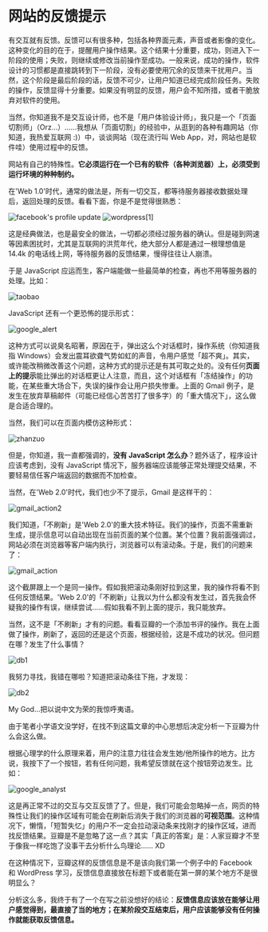 # 网站的反馈提示

有交互就有反馈。反馈可以有很多种，包括各种界面元素，声音或者影像的变化。这种变化的目的在于，提醒用户操作结果。这个结果十分重要，成功，则进入下一阶段的使用；失败，则继续或修改当前操作至成功。一般来说，成功的操作，软件设计的习惯都是直接跳转到下一阶段，没有必要使用冗余的反馈来干扰用户。当然，这个阶段是最后阶段的话，反馈不可少，让用户知道已经完成阶段任务。失败的操作，反馈显得十分重要。如果没有明显的反馈，用户会不知所措，或者干脆放弃对软件的使用。

当然，你知道我不是交互设计师，也不是「用户体验设计师」，我只是一个「页面切割师」（Orz...）……我想从「页面切割」的经验中，从逛到的各种有趣网站（你知道，我热爱互联网 :)）中，谈谈网站（现在流行叫 Web App，对，网站也是软件哇）使用过程中的反馈。

网站有自己的特殊性。**它必须运行在一个已有的软件（各种浏览器）上，必须受到运行坏境的种种制约。**

在'Web 1.0'时代，通常的做法是，所有一切交互，都等待服务器接收数据处理后，返回处理的反馈。看看下面，你是不是觉得很熟悉：

![facebook's profile update](http://static.flickr.com/104/269193909_1f8c4a0b86_o.png)
![wordpress](http://static.flickr.com/95/269195862_b7f6217c3d_o.png)[1]

这是经典做法，也是最安全的做法，一切都必须经过服务器的确认。但是碰到网速等因素困扰时，尤其是互联网的洪荒年代，绝大部分人都是通过一根理想值是 14.4k 的电话线上网，等待服务器的反馈结果，慢得往往让人崩溃。

于是 JavaScript 应运而生，客户端能做一些最简单的检查，再也不用等服务器的处理。比如：

![taobao](http://static.flickr.com/113/269265052_610eb36a67_o.png)

JavaScript 还有一个更恐怖的提示形式：

![google_alert](http://static.flickr.com/107/269193914_453fba5d5d_o.png)

这种方式可以说臭名昭著，原因在于，弹出这么个对话框时，操作系统（你知道我指 Windows）会发出震耳欲聋气势如虹的声音，令用户感觉「超不爽」。其实，或许能改稍微改善这个问题，这种方式的提示还是有其可取之处的。没有任何**页面上的提示**能比弹出的对话框更让人注意，而且，这个对话框有「冻结操作」的功能，在某些重大场合下，失误的操作会让用户损失惨重。上面的 Gmail 例子，是发生在放弃草稿邮件（可能已经信心苦苦打了很多字）的「重大情况下」，这么做是合适合理的。

当然，我们可以在页面内模仿这种形式：

![zhanzuo](http://static.flickr.com/110/269195863_8cee129159_o.png)

但是，你知道，我一直都强调的，**没有 JavaScript 怎么办**？题外话了，程序设计应该考虑到，没有 JavaScript 情况下，服务器端应该能够正常处理提交结果，不要轻易信任客户端返回的数据而不加检查。

当然，在'Web 2.0'时代，我们也少不了提示，Gmail 是这样干的：

![gmail_action2](http://static.flickr.com/96/269193910_4a720a233b_o.png)

我们知道，「不刷新」是'Web 2.0'的重大技术特征。我们的操作，页面不需重新生成，提示信息可以自动出现在当前页面的某个位置。某个位置？我前面强调过，网站必须在浏览器等客户端内执行，浏览器可以有滚动条。于是，我们的问题来了：

![gmail_action](http://static.flickr.com/122/269344437_6a478b5575_o.png)

这个截屏跟上一个是同一操作。假如我把滚动条刚好拉到这里，我的操作将看不到任何反馈结果。'Web 2.0'的「不刷新」让我以为什么都没有发生过，首先我会怀疑我的操作有误，继续尝试……假如我看不到上面的提示，我只能放弃。

当然，这不是「不刷新」才有的问题。看看豆瓣的一个添加书评的操作。我在上面做了操作，刷新了，返回的还是这个页面，根据经验，这是不成功的状况。但问题在哪？发生了什么事情？

![db1](http://static.flickr.com/121/269193907_43a0a79856_o.png)

我努力寻找，我错在哪啦？知道把滚动条往下拖，才发现：

![db2](http://static.flickr.com/100/269193908_899d478f41_o.png)

My God...把以说中文为荣的我惊呼夷语。

由于笔者小学语文没学好，在找不到这篇文章的中心思想后决定分析一下豆瓣为什么会这么做。

根据心理学的什么原理来着，用户的注意力往往会发生她/他所操作的地方。比方说，我按下了一个按钮，若有任何问题，我希望反馈就在这个按钮旁边发生。比如：

![google_analyst](http://static.flickr.com/97/269195861_fc6a74c531_o.png)

这是再正常不过的交互与交互反馈了了。但是，我们可能会忽略掉一点，网页的特殊性让我们的操作区域有可能会在刷新后消失于我们的浏览器的**可视范围**。这种情况下，懒惰，「短暂失忆」的用户不一定会拉动滚动条来找刚才的操作区域，进而找反馈结果。豆瓣是不是忽略了这一点？其实「真正的答案」是：人家豆瓣才不至于像我一样吃饱了没事干去分析什么鸟理论…… XD

在这种情况下，豆瓣这样的反馈信息是不是该向我们第一个例子中的 Facebook 和 WordPress 学习，反馈信息直接放在标题下或者能在第一屏的某个地方不是很明显么？

分析这么多，我终于有了一个在写之前没想好的结论：**反馈信息应该放在能够让用户感觉得到，最直接了当的地方；在某阶段交互结束后，用户应该能够没有任何操作就能获取反馈信息。**
